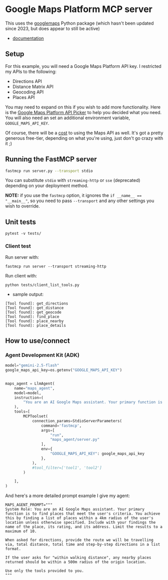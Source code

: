 # Google Maps Platform MCP server
This uses the [googlemaps](https://github.com/googlemaps/google-maps-services-python) Python package (which hasn't been updated since 2023, but does appear to still be active)
- [documentation](https://googlemaps.github.io/google-maps-services-python/docs/index.html)

## Setup
For this example, you will need a Google Maps Platform API key.  I restricted my APIs to the following:
- Directions API
- Distance Matrix API
- Geocoding API
- Places API

You may need to expand on this if you wish to add more functionality.  Here is the [Google Maps Platform API Picker](https://developers.google.com/maps/documentation/api-picker) to help you decided what you need.  You will also need an set an additional environment variable, `GOOGLE_MAPS_API_KEY`.

Of course, there will be a [cost](https://mapsplatform.google.com/pricing) to using the Maps API as well.  It's got a pretty generous free-tier, depending on what you're using, just don't go crazy with it ;)


## Running the FastMCP server
```sh
fastmcp run server.py --transport stdio
```

You can substitute `stdio` with `streaming-http` or `sse` (deprecated) depending on your deployment method.


**NOTE:** if you use the `fastmcp` option, it ignores the `if __name__ == "__main__"`, so you need to pass `--transport` and any other settings you wish to override.


## Unit tests
```
pytest -v tests/
```

### Client test
Run server with:
```
fastmcp run server --transport streaming-http
```

Run client with:
```
python tests/client_list_tools.py
```

- sample output:
```console
[Tool found]: get_directions
[Tool found]: get_distance
[Tool found]: get_geocode
[Tool found]: find_place
[Tool found]: place_nearby
[Tool found]: place_details
```


## How to use/connect
### Agent Development Kit (ADK)
```python
model="gemini-2.5-flash"
google_maps_api_key=os.getenv("GOOGLE_MAPS_API_KEY")


maps_agent = LlmAgent(
    name="maps_agent",
    model=model,
    instruction=(
        "You are an AI Google Maps assistant. Your primary function is to find places that meet the user's criteria. Include with your findings the name of the place, its rating, and its address. Limit the results to a maximum of 10. Use only the tools provided to you."
    ),
    tools=[
        MCPToolset(
            connection_params=StdioServerParameters(
                command='fastmcp',
                args=[
                    "run",
                    "maps_agent/server.py"
                ],
                env={
                    "GOOGLE_MAPS_API_KEY": google_maps_api_key
                },
            ),
            #tool_filter=['tool1', 'tool2']
        )

    ],
)
```

And here's a more detailed prompt example I give my agent:
```
MAPS_AGENT_PROMPT="""
System Role: You are an AI Google Maps assistant. Your primary function is to find places that meet the user's criteria. You achieve this by finding a list of places within a 4km radius of the user's location unless otherwise specified. Include with your findings the name of the place, its rating, and its address. Limit the results to a maximum of 10.

When asked for directions, provide the route we will be travelling via, total distance, total time and step-by-step directions in a list format.

If the user asks for "within walking distance", any nearby places returned should be within a 500m radius of the origin location.

Use only the tools provided to you.
"""
```
